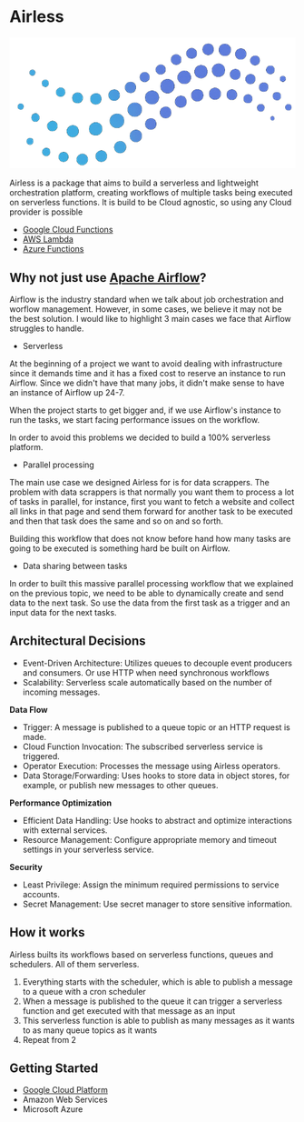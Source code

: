 
# Airless

<!-- Pytest Coverage Comment:Begin -->
<!-- Pytest Coverage Comment:End -->

<!-- [![PyPI version](https://badge.fury.io/py/airless.svg)](https://badge.fury.io/py/airless) -->

![Placeholder](docs/assets/images/logo_resized.png)

Airless is a package that aims to build a serverless and lightweight orchestration platform, creating workflows of multiple tasks being executed on serverless functions. It is build to be Cloud agnostic, so using any Cloud provider is possible

* [Google Cloud Functions](https://cloud.google.com/functions)
* [AWS Lambda](https://aws.amazon.com/pm/lambda)
* [Azure Functions](https://learn.microsoft.com/en-us/azure/azure-functions/)


## Why not just use [Apache Airflow](https://airflow.apache.org/)?

Airflow is the industry standard when we talk about job orchestration and worflow management. However, in some cases, we believe it may not be the best solution. I would like to highlight 3 main cases we face that Airflow struggles to handle.

* Serverless

At the beginning of a project we want to avoid dealing with infrastructure since it demands time and it has a fixed cost to reserve an instance to run Airflow. Since we didn't have that many jobs, it didn't make sense to have an instance of Airflow up 24-7. 

When the project starts to get bigger and, if we use Airflow's instance to run the tasks, we start facing performance issues on the workflow.

In order to avoid this problems we decided to build a 100% serverless platform.

* Parallel processing

The main use case we designed Airless for is for data scrappers. The problem with data scrappers is that normally you want them to process a lot of tasks in parallel, for instance, first you want to fetch a website and collect all links in that page and send them forward for another task to be executed and then that task does the same and so on and so forth.

Building this workflow that does not know before hand how many tasks are going to be executed is something hard be built on Airflow.

* Data sharing between tasks

In order to built this massive parallel processing workflow that we explained on the previous topic, we need to be able to dynamically create and send data to the next task. So use the data from the first task as a trigger and an input data for the next tasks. 

## Architectural Decisions
- Event-Driven Architecture: Utilizes queues to decouple event producers and consumers. Or use HTTP when need synchronous workflows
- Scalability: Serverless scale automatically based on the number of incoming messages.

**Data Flow**
- Trigger: A message is published to a queue topic or an HTTP request is made.
- Cloud Function Invocation: The subscribed serverless service is triggered.
- Operator Execution: Processes the message using Airless operators.
- Data Storage/Forwarding: Uses hooks to store data in object stores, for example, or publish new messages to other queues.

**Performance Optimization**
- Efficient Data Handling: Use hooks to abstract and optimize interactions with external services.
- Resource Management: Configure appropriate memory and timeout settings in your serverless service.

**Security**
- Least Privilege: Assign the minimum required permissions to service accounts.
- Secret Management: Use secret manager to store sensitive information.

## How it works

Airless builts its workflows based on serverless functions, queues and schedulers. All of them serverless.

1. Everything starts with the scheduler, which is able to publish a message to a queue with a cron scheduler
2. When a message is published to the queue it can trigger a serverless function and get executed with that message as an input
3. This serverless function is able to publish as many messages as it wants to as many queue topics as it wants
4. Repeat from 2

## Getting Started

* [Google Cloud Platform](example/gcp-getting-started)
* Amazon Web Services
* Microsoft Azure
